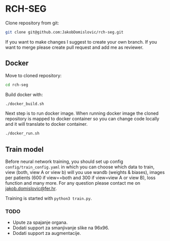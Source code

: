 # RCH-SEG

Clone repository from git:
```sh
git clone git@github.com:JakobDomislovic/rch-seg.git
```
If you want to make changes I suggest to create your own branch. If you want to merge please create pull request and add me as reviewer.

## Docker

Move to cloned repository:
```sh
cd rch-seg
```
Build docker with:
```sh
./docker_build.sh
```

Next step is to run docker image. When running docker image the cloned repository is mapped to docker container so you can change code locally and it will translate to docker container.

```sh
./docker_run.sh
```

## Train model

Before neural network training, you should set up config ```config/train_config.yaml```  in which you can choose which data to train, view (both, view A or view b) will you use wandb (weights & biases), images per patients (600 if view==both and 300 if view=view A or view B), loss function and many more. For any question please contact me on jakob.domislovic@fer.hr. 

Training is started with ```python3 train.py```.

### TODO
- Upute za spajanje organa.
- Dodati support za smanjivanje slike na 96x96.
- Dodati support za augmentacije.